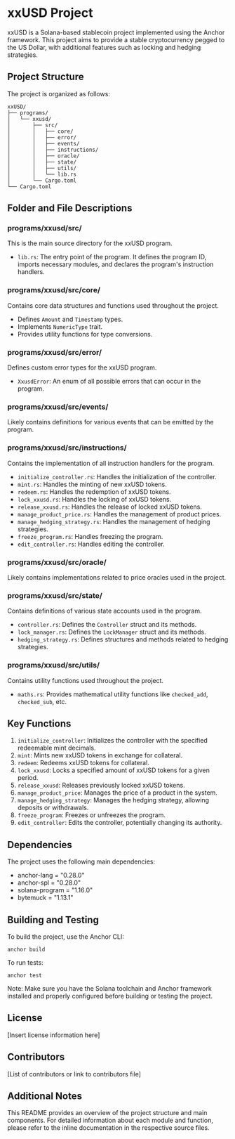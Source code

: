 # xxUSD Project

xxUSD is a Solana-based stablecoin project implemented using the Anchor framework. This project aims to provide a stable cryptocurrency pegged to the US Dollar, with additional features such as locking and hedging strategies.

## Project Structure

The project is organized as follows:

```
xxUSD/
├── programs/
│   └── xxusd/
│       ├── src/
│       │   ├── core/
│       │   ├── error/
│       │   ├── events/
│       │   ├── instructions/
│       │   ├── oracle/
│       │   ├── state/
│       │   ├── utils/
│       │   └── lib.rs
│       └── Cargo.toml
└── Cargo.toml
```

## Folder and File Descriptions

### programs/xxusd/src/

This is the main source directory for the xxUSD program.

- `lib.rs`: The entry point of the program. It defines the program ID, imports necessary modules, and declares the program's instruction handlers.

### programs/xxusd/src/core/

Contains core data structures and functions used throughout the project.

- Defines `Amount` and `Timestamp` types.
- Implements `NumericType` trait.
- Provides utility functions for type conversions.

### programs/xxusd/src/error/

Defines custom error types for the xxUSD program.

- `XxusdError`: An enum of all possible errors that can occur in the program.

### programs/xxusd/src/events/

Likely contains definitions for various events that can be emitted by the program.

### programs/xxusd/src/instructions/

Contains the implementation of all instruction handlers for the program.

- `initialize_controller.rs`: Handles the initialization of the controller.
- `mint.rs`: Handles the minting of new xxUSD tokens.
- `redeem.rs`: Handles the redemption of xxUSD tokens.
- `lock_xxusd.rs`: Handles the locking of xxUSD tokens.
- `release_xxusd.rs`: Handles the release of locked xxUSD tokens.
- `manage_product_price.rs`: Handles the management of product prices.
- `manage_hedging_strategy.rs`: Handles the management of hedging strategies.
- `freeze_program.rs`: Handles freezing the program.
- `edit_controller.rs`: Handles editing the controller.

### programs/xxusd/src/oracle/

Likely contains implementations related to price oracles used in the project.

### programs/xxusd/src/state/

Contains definitions of various state accounts used in the program.

- `controller.rs`: Defines the `Controller` struct and its methods.
- `lock_manager.rs`: Defines the `LockManager` struct and its methods.
- `hedging_strategy.rs`: Defines structures and methods related to hedging strategies.

### programs/xxusd/src/utils/

Contains utility functions used throughout the project.

- `maths.rs`: Provides mathematical utility functions like `checked_add`, `checked_sub`, etc.

## Key Functions

1. `initialize_controller`: Initializes the controller with the specified redeemable mint decimals.
2. `mint`: Mints new xxUSD tokens in exchange for collateral.
3. `redeem`: Redeems xxUSD tokens for collateral.
4. `lock_xxusd`: Locks a specified amount of xxUSD tokens for a given period.
5. `release_xxusd`: Releases previously locked xxUSD tokens.
6. `manage_product_price`: Manages the price of a product in the system.
7. `manage_hedging_strategy`: Manages the hedging strategy, allowing deposits or withdrawals.
8. `freeze_program`: Freezes or unfreezes the program.
9. `edit_controller`: Edits the controller, potentially changing its authority.

## Dependencies

The project uses the following main dependencies:

- anchor-lang = "0.28.0"
- anchor-spl = "0.28.0"
- solana-program = "1.16.0"
- bytemuck = "1.13.1"

## Building and Testing

To build the project, use the Anchor CLI:

```
anchor build
```

To run tests:

```
anchor test
```

Note: Make sure you have the Solana toolchain and Anchor framework installed and properly configured before building or testing the project.

## License

[Insert license information here]

## Contributors

[List of contributors or link to contributors file]

## Additional Notes

This README provides an overview of the project structure and main components. For detailed information about each module and function, please refer to the inline documentation in the respective source files.
